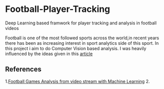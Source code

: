 # Football-Player-Tracking
Deep Learning based framwork for  player tracking and analysis in football videos

Football is one of the most followed sports across the world,in recent years there has been as increasing interest in sport analytics side of this sport. In this project i aim to do Computer Vision based analysis. I was heavily influenced by the ideas given in this [article](https://medium.com/@nicolo.lucchesi?p=745e62b36295)<br>



## References
1.[Football Games Analysis from video stream with Machine Learning](https://medium.com/@nicolo.lucchesi?p=745e62b36295)
2.
